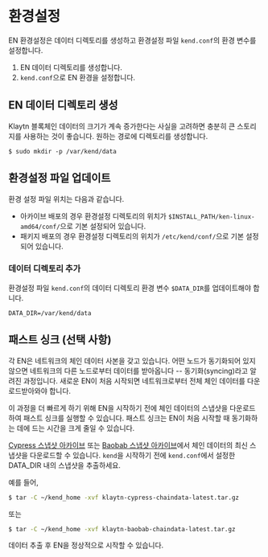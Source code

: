 # 환경설정<a id="configuration"></a>

EN 환경설정은 데이터 디렉토리를 생성하고 환경설정 파일 `kend.conf`의 환경 변수를 설정합니다.

1. EN 데이터 디렉토리를 생성합니다.
2. `kend.conf`으로 EN 환경을 설정합니다.

## EN 데이터 디렉토리 생성<a id="en-data-directory-creation"></a>

Klaytn 블록체인 데이터의 크기가 계속 증가한다는 사실을 고려하면 충분히 큰 스토리지를 사용하는 것이 좋습니다. 원하는 경로에 디렉토리를 생성합니다.

```text
$ sudo mkdir -p /var/kend/data
```

## 환경설정 파일 업데이트 <a id="update-the-configuration-file"></a>

환경 설정 파일 위치는 다음과 같습니다.

* 아카이브 배포의 경우 환경설정 디렉토리의 위치가 `$INSTALL_PATH/ken-linux-amd64/conf/`으로 기본 설정되어 있습니다.
* 패키지 배포의 경우 환경설정 디렉토리의 위치가 `/etc/kend/conf/`으로 기본 설정되어 있습니다.

### 데이터 디렉토리 추가  <a id="add-data-directory"></a>

환경설정 파일 `kend.conf`의 데이터 디렉토리 환경 변수 `$DATA_DIR`를 업데이트해야 합니다.

```text
DATA_DIR=/var/kend/data
```

## 패스트 싱크 \(선택 사항\) <a id="fast-sync-optional"></a>

각 EN은 네트워크의 체인 데이터 사본을 갖고 있습니다. 어떤 노드가 동기화되어 있지 않으면 네트워크의 다른 노드로부터 데이터를 받아옵니다 -- 동기화(syncing)라고 알려진 과정입니다. 새로운 EN이 처음 시작되면 네트워크로부터 전체 체인 데이터를 다운로드받아와야 합니다.

이 과정을 더 빠르게 하기 위해 EN을 시작하기 전에 체인 데이터의 스냅샷을 다운로드하여 패스트 싱크를 실행할 수 있습니다. 패스트 싱크는 EN이 처음 시작할 때 동기화하는 데에 드는 시간을 크게 줄일 수 있습니다.

[Cypress 스냅샷 아카이브](http://packages.klaytn.net/cypress/chaindata/) 또는 [Baobab 스냅샷 아카이브](http://packages.klaytn.net/baobab/chaindata/)에서 체인 데이터의 최신 스냅샷을 다운로드할 수 있습니다. `kend`을 시작하기 전에 `kend.conf`에서 설정한 DATA\_DIR 내의 스냅샷을 추출하세요.

예를 들어,

```bash
$ tar -C ~/kend_home -xvf klaytn-cypress-chaindata-latest.tar.gz
```

또는

```bash
$ tar -C ~/kend_home -xvf klaytn-baobab-chaindata-latest.tar.gz
```

데이터 추출 후 EN을 정상적으로 시작할 수 있습니다.

## <a id="en-start-stop-status"></a>

